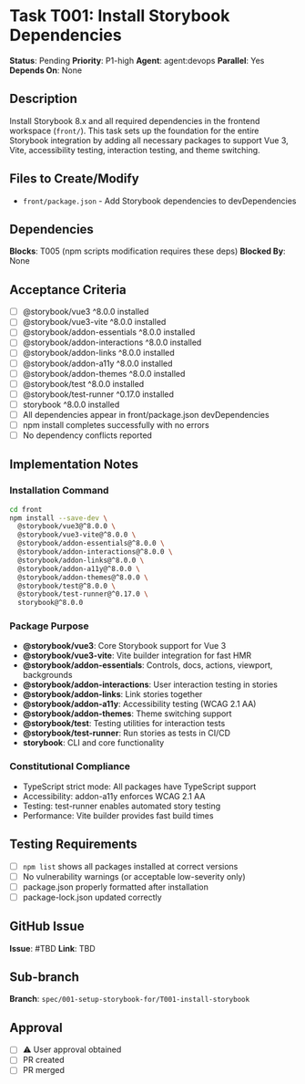 # Task T001: Install Storybook Dependencies

**Status**: Pending
**Priority**: P1-high
**Agent**: agent:devops
**Parallel**: Yes
**Depends On**: None

## Description

Install Storybook 8.x and all required dependencies in the frontend workspace (`front/`). This task sets up the foundation for the entire Storybook integration by adding all necessary packages to support Vue 3, Vite, accessibility testing, interaction testing, and theme switching.

## Files to Create/Modify

- `front/package.json` - Add Storybook dependencies to devDependencies

## Dependencies

**Blocks**: T005 (npm scripts modification requires these deps)
**Blocked By**: None

## Acceptance Criteria

- [ ] @storybook/vue3 ^8.0.0 installed
- [ ] @storybook/vue3-vite ^8.0.0 installed
- [ ] @storybook/addon-essentials ^8.0.0 installed
- [ ] @storybook/addon-interactions ^8.0.0 installed
- [ ] @storybook/addon-links ^8.0.0 installed
- [ ] @storybook/addon-a11y ^8.0.0 installed
- [ ] @storybook/addon-themes ^8.0.0 installed
- [ ] @storybook/test ^8.0.0 installed
- [ ] @storybook/test-runner ^0.17.0 installed
- [ ] storybook ^8.0.0 installed
- [ ] All dependencies appear in front/package.json devDependencies
- [ ] npm install completes successfully with no errors
- [ ] No dependency conflicts reported

## Implementation Notes

### Installation Command

```bash
cd front
npm install --save-dev \
  @storybook/vue3@^8.0.0 \
  @storybook/vue3-vite@^8.0.0 \
  @storybook/addon-essentials@^8.0.0 \
  @storybook/addon-interactions@^8.0.0 \
  @storybook/addon-links@^8.0.0 \
  @storybook/addon-a11y@^8.0.0 \
  @storybook/addon-themes@^8.0.0 \
  @storybook/test@^8.0.0 \
  @storybook/test-runner@^0.17.0 \
  storybook@^8.0.0
```

### Package Purpose

- **@storybook/vue3**: Core Storybook support for Vue 3
- **@storybook/vue3-vite**: Vite builder integration for fast HMR
- **@storybook/addon-essentials**: Controls, docs, actions, viewport, backgrounds
- **@storybook/addon-interactions**: User interaction testing in stories
- **@storybook/addon-links**: Link stories together
- **@storybook/addon-a11y**: Accessibility testing (WCAG 2.1 AA)
- **@storybook/addon-themes**: Theme switching support
- **@storybook/test**: Testing utilities for interaction tests
- **@storybook/test-runner**: Run stories as tests in CI/CD
- **storybook**: CLI and core functionality

### Constitutional Compliance

- TypeScript strict mode: All packages have TypeScript support
- Accessibility: addon-a11y enforces WCAG 2.1 AA
- Testing: test-runner enables automated story testing
- Performance: Vite builder provides fast build times

## Testing Requirements

- [ ] `npm list` shows all packages installed at correct versions
- [ ] No vulnerability warnings (or acceptable low-severity only)
- [ ] package.json properly formatted after installation
- [ ] package-lock.json updated correctly

## GitHub Issue

**Issue**: #TBD
**Link**: TBD

## Sub-branch

**Branch**: `spec/001-setup-storybook-for/T001-install-storybook`

## Approval

- [ ] ⚠️ User approval obtained
- [ ] PR created
- [ ] PR merged
